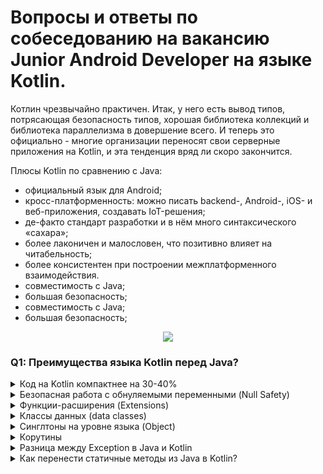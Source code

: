 # Вопросы и ответы по собеседованию на вакансию Junior Android Developer на языке Kotlin.
Котлин чрезвычайно практичен. Итак, у него есть вывод типов, потрясающая безопасность типов, хорошая библиотека коллекций и библиотека параллелизма в довершение всего. И теперь это официально - многие организации переносят свои серверные приложения на Kotlin, и эта тенденция вряд ли скоро закончится. 

Плюсы Kotlin по сравнению с Java:
+ официальный язык для Android;
+ кросс-платформенность: можно писать backend-, Android-, iOS- и веб-приложения, создавать IoT-решения;
+ де-факто стандарт разработки и в нём много синтаксического «сахара»;
+ более лаконичен и малословен, что позитивно влияет на читабельность;
+ более консистентен при построении межплатформенного взаимодействия.
+  совместимость с Java;
+ большая безопасность;
+ совместимость с Java;
+ большая безопасность;

<p align="center">
  <a href="https://www.fullstack.cafe">
  <img src="https://camo.githubusercontent.com/fb9f8045c2a49eec15a7608a6dcac8928a9f92e45bebab3619c9bec17a443c1a/68747470733a2f2f322e62702e626c6f6773706f742e636f6d2f2d45696763415342354b37492f5735373454727a357461492f41414141414141414150452f326967686d464c58576334543679386a6f62595f4c6f4271756930537549364177434c63424741732f73313630302f4b656c6c616e253235324241742532353242576f726b2e676966">
  </a>
</p>


### Q1: Преимущества языка Kotlin перед Java?


<body>
<details>
    <summary>Код на Kotlin компактнее на 30-40%</summary>
    <p><i>Меньше кода = меньше ошибок, выше скорость разработки.</i></p>
</details>

<details>
    <summary>Безопасная работа с обнуляемыми переменными (Null Safety)</summary>
    <p><i>В отличие от Java, в Kotlin по умолчанию все типы являются non-nullable, &shy;то есть не могут принимать значение null. Присвоение или возврат null приведет к ошибке &shy;компиляции. Чтобы присвоить переменной значение null, в Kotlin необходимо явно пометить &shy;эту переменную как nullable (добавив после типа знак вопроса). В Java же при использовании &shy;ссылки на объект с указанным значением null, появляется исключение в виде «NullPointerException!».</i></p>
</details>

<details>
    <summary>Функции-расширения (Extensions)</summary>
    <p><i>
    Kotlin позволяет расширять класс путём добавления нового функционала без необходимости &shy;наследования от такого класса. Это реализовано с помощью &shy;специальных выражений, называемых расширения. Например, &shy;вы можете написать новые функции для класса из сторонней библиотеки, которую вы не можете &shy;изменить. Такие функции можно вызывать обычным способом, как если бы они были методами &shy;исходного класса. Этот механизм называется функцией расширения.</i></p>
</details>

<details>
    <summary>Классы данных (data classes)</summary>
    <p><i>
    Разработчику на Java приходится &shy;писать много стандартного, но часто встречающегося кода (т.н. шаблонный &shy;код или boilerplate). В Kotlin же есть возможность создания специальных классов для определения полей для &shy;хранения данных, конструктора, функций сеттеров и геттеров для каждого поля, и функций Hashcode(), toString() и equals(). Для этого &shy;достаточно добавить data в определение класса, затем компилятор сделает все сам.</i></p>
</details>

<details>
    <summary>Синглтоны на уровне языка (Object)</summary>
    <p><i>В Java все должно объявляться внутри класса. Но в Kotlin все иначе. Компоненты могут объявляться за &shy;пределами класса, и это автоматически делает их статическими. Поэтому нам не требуется ключевое слово static. &shy;В Java статические члены обрабатываются не так, как члены-объекты. Это означает, что &shy;для статических членов нам недоступны такие вещи, как реализация интерфейса, &shy;помещение экземпляра в ассоциативный список (map) или передача его в качестве параметра методу, &shy;который принимает объект. В Kotlin static не является ключевым словом и вместо статических &shy;членов используются объекты-компаньоны, позволяющие преодолеть вышеуказанные &shy;граничения. В этом и заключается преимущество. Даже если члены объектов-компаньонов &shy;выглядят как статические члены в других языках, во время выполнения они все равно остаются членами &shy;экземпляров реальных объектов и могут, например, реализовывать интерфейсы.</i></p>
</details>

<details>
    <summary>Корутины</summary>
    <p class="word"><i>Kotlin предоставляет возможность создавать дополнительные потоки, однако в нем также существуют т.н. корутины (сопрограммы), которые &shy;позволяют использовать меньше памяти в сравнении с обычным потоком, т.к. реализованы они без стека. Корутины же в свою очередь способны выполнять &shy;интенсивные и длительные задачи методом приостановления выполнения без блокировки &shy;потока и его последующего восстановления. Что в дальнейшем позволяет сгенерировать &shy;асинхронный код без блокирования, который при его выполнении не отличить от синхронного. &shy;К тому же, они генерируют эффектные доп.стили например async или await.</i></p>
</details>

<details>
    <summary>Разница между Exception в Java и Kotlin</summary>
    <p class="word"><i>Одним из ключевых отличий между Java и Kotlin является подход к исключениям. &shy;В Java есть два типа исключений: checked и unchecked.

&shy;Checked исключения это те, которые должны быть обработаны в коде, иначе компилятор не позволит коду скомпилироваться. Unchecked исключения не требуют обработки в коде.

&shy;С точки зрения исключений компилятор Kotlin отличается тем, что не различает checked и unchecked исключения. Все исключения — только unchecked, &shy;поэтому нет необходимости отлавливать или объявлять какие-либо исключения &shy;(вы самостоятельно принимаете решение, стоит ли их отлавливать и обрабатывать).

&shy;Такой подход был выбран разработчиками Kotlin, чтобы упростить и &shy;ускорить процесс разработки, сократив количество бойлерплейта и улучшив &shy;читаемость кода. Однако, это может привести к тому, что некоторые ошибки &shy;могут быть упущены при компиляции и проявиться только во время выполнения программы.

&shy;Некоторые разработчики считают, что отказ от checked исключений является недостатком Kotlin, поскольку это может привести к ошибкам, &shy;которые могут быть предотвращены на этапе компиляции в Java. Однако, &shy;другие разработчики утверждают, что этот подход снижает количество шаблонного кода и &shy;упрощает написание программ.</i></p>
</details>

<details>
    <summary>Как перенести статичные методы из Java в Kotlin?</summary>
    <p class="word"><i>В Kotlin нет статических методов, для этих целей обычно служит companion object.
Для того чтобы метод из Java был представлен как статический используется аннотация @JvmStatic. Эта аннотация говорит компилятору Kotlin создать статический метод в байт-коде, что позволяет использовать методы так же, как в Java.

Например, если у нас есть статический метод в Java:
```java
public class MyClass {
    public static int sum(int a, int b) {
        return a + b;
    }
}
```

Мы можем использовать этот метод в Kotlin, добавив аннотацию @JvmStatic:
```kotlin
object MyClass {
    @JvmStatic
    fun sum(a: Int, b: Int): Int {
        return a + b
    }
}
```
</i></p>
</details>
